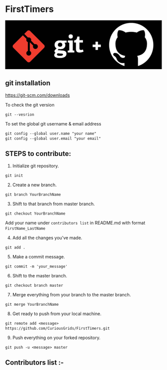 # FirstTimers
<img src="https://github.com/AkhileshThite/Portfolio/blob/main/Logos/git-github.jpg"></img>

## git installation
https://git-scm.com/downloads

To check the git version
```
git --vesrion
```
To set the global git username & email address
```
git config --global user.name "your name"
git config --global user.email "your email"
```

## STEPS to contribute:
1. Initialize git repository.
```
git init
```
2. Create a new branch.
```
git branch YourBranchName
```
3. Shift to that branch from master branch.
```
git checkout YourBranchName
```
Add your name under ```contributors list``` in README.md with format ```FirstName_LastName```

4. Add all the changes you've made.
```
git add .
```
5. Make a commit message.
```
git commit -m 'your_message'
```
6. Shift to the master branch.
```
git checkout branch master
```
7. Merge everything from your branch to the master branch.
```
git merge YourBranchName
```
8. Get ready to push from your local machine.
```
git remote add <message> https://github.com/CuriousGrids/FirstTimers.git
```
9. Push everything on your forked repository.
```
git push -u <message> master
```

## Contributors list :-
